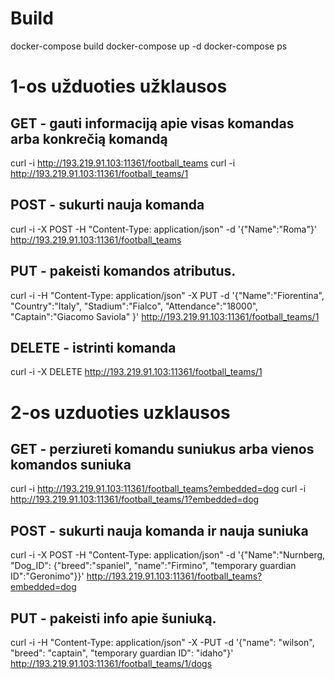 # Build

docker-compose build
docker-compose up -d
docker-compose ps

# 1-os užduoties užklausos

## GET - gauti informaciją apie visas komandas arba konkrečią komandą
curl -i http://193.219.91.103:11361/football_teams
curl -i http://193.219.91.103:11361/football_teams/1

## POST - sukurti nauja komanda
curl -i -X POST -H  "Content-Type: application/json" -d '{"Name":"Roma"}' http://193.219.91.103:11361/football_teams 

## PUT - pakeisti komandos atributus.
curl -i -H "Content-Type: application/json" -X PUT -d '{"Name":"Fiorentina", "Country":"Italy", "Stadium":"Fialco", "Attendance":"18000", "Captain":"Giacomo Saviola" }' http://193.219.91.103:11361/football_teams/1  

## DELETE - istrinti komanda
curl -i -X DELETE http://193.219.91.103:11361/football_teams/1

# 2-os uzduoties uzklausos

## GET - perziureti komandu suniukus arba vienos komandos suniuka
curl -i http://193.219.91.103:11361/football_teams?embedded=dog
curl -i http://193.219.91.103:11361/football_teams/1?embedded=dog

## POST - sukurti nauja komanda ir nauja suniuka
curl -i -X POST -H "Content-Type: application/json" -d '{"Name":"Nurnberg, "Dog_ID": {"breed":"spaniel", "name":"Firmino", "temporary guardian ID":"Geronimo"}}' http://193.219.91.103:11361/football_teams?embedded=dog

## PUT - pakeisti info apie šuniuką.
curl -i -H "Content-Type: application/json" -X -PUT -d '{"name": "wilson", "breed": "captain",  "temporary guardian ID": "idaho"}' http://193.219.91.103:11361/football_teams/1/dogs


